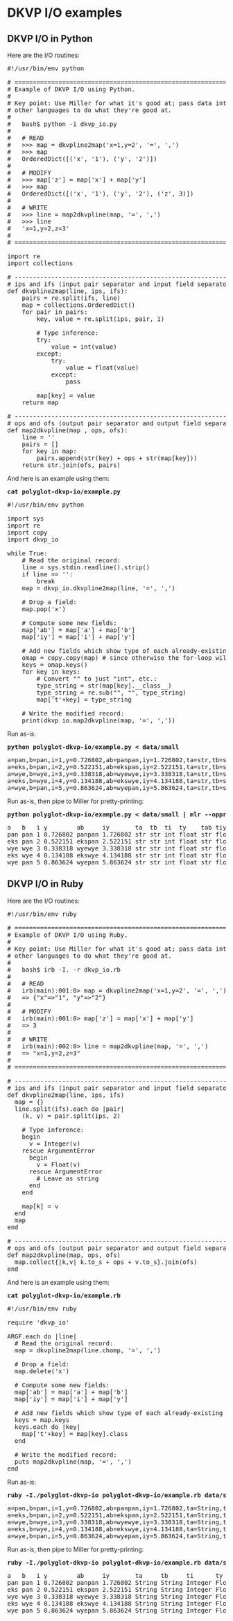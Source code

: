<!---  PLEASE DO NOT EDIT DIRECTLY. EDIT THE .md.in FILE PLEASE. --->
# DKVP I/O examples

## DKVP I/O in Python

Here are the I/O routines:

<pre class="pre-non-highlight-non-pair">
#!/usr/bin/env python

# ================================================================
# Example of DKVP I/O using Python.
#
# Key point: Use Miller for what it's good at; pass data into/out of tools in
# other languages to do what they're good at.
#
#   bash$ python -i dkvp_io.py
#
#   # READ
#   &gt;&gt;&gt; map = dkvpline2map('x=1,y=2', '=', ',')
#   &gt;&gt;&gt; map
#   OrderedDict([('x', '1'), ('y', '2')])
#
#   # MODIFY
#   &gt;&gt;&gt; map['z'] = map['x'] + map['y']
#   &gt;&gt;&gt; map
#   OrderedDict([('x', '1'), ('y', '2'), ('z', 3)])
#
#   # WRITE
#   &gt;&gt;&gt; line = map2dkvpline(map, '=', ',')
#   &gt;&gt;&gt; line
#   'x=1,y=2,z=3'
#
# ================================================================

import re
import collections

# ----------------------------------------------------------------
# ips and ifs (input pair separator and input field separator) are nominally '=' and ','.
def dkvpline2map(line, ips, ifs):
	pairs = re.split(ifs, line)
	map = collections.OrderedDict()
	for pair in pairs:
		key, value = re.split(ips, pair, 1)

		# Type inference:
		try:
			value = int(value)
		except:
			try:
				value = float(value)
			except:
				pass

		map[key] = value
	return map

# ----------------------------------------------------------------
# ops and ofs (output pair separator and output field separator) are nominally '=' and ','.
def map2dkvpline(map , ops, ofs):
	line = ''
	pairs = []
	for key in map:
		pairs.append(str(key) + ops + str(map[key]))
	return str.join(ofs, pairs)
</pre>

And here is an example using them:

<pre class="pre-highlight-in-pair">
<b>cat polyglot-dkvp-io/example.py</b>
</pre>
<pre class="pre-non-highlight-in-pair">
#!/usr/bin/env python

import sys
import re
import copy
import dkvp_io

while True:
	# Read the original record:
	line = sys.stdin.readline().strip()
	if line == '':
		break
	map = dkvp_io.dkvpline2map(line, '=', ',')

	# Drop a field:
	map.pop('x')

	# Compute some new fields:
	map['ab'] = map['a'] + map['b']
	map['iy'] = map['i'] + map['y']

	# Add new fields which show type of each already-existing field:
	omap = copy.copy(map) # since otherwise the for-loop will modify what it loops over
	keys = omap.keys()
	for key in keys:
		# Convert "<type 'int'>" to just "int", etc.:
		type_string = str(map[key].__class__)
		type_string = re.sub("<type '", "", type_string) # python2
		type_string = re.sub("<class '", "", type_string) # python3
		type_string = re.sub("'>", "", type_string)
		map['t'+key] = type_string

	# Write the modified record:
	print(dkvp_io.map2dkvpline(map, '=', ','))
</pre>

Run as-is:

<pre class="pre-highlight-in-pair">
<b>python polyglot-dkvp-io/example.py < data/small</b>
</pre>
<pre class="pre-non-highlight-in-pair">
a=pan,b=pan,i=1,y=0.726802,ab=panpan,iy=1.726802,ta=str,tb=str,ti=int,ty=float,tab=str,tiy=float
a=eks,b=pan,i=2,y=0.522151,ab=ekspan,iy=2.522151,ta=str,tb=str,ti=int,ty=float,tab=str,tiy=float
a=wye,b=wye,i=3,y=0.338318,ab=wyewye,iy=3.338318,ta=str,tb=str,ti=int,ty=float,tab=str,tiy=float
a=eks,b=wye,i=4,y=0.134188,ab=ekswye,iy=4.134188,ta=str,tb=str,ti=int,ty=float,tab=str,tiy=float
a=wye,b=pan,i=5,y=0.863624,ab=wyepan,iy=5.863624,ta=str,tb=str,ti=int,ty=float,tab=str,tiy=float
</pre>

Run as-is, then pipe to Miller for pretty-printing:

<pre class="pre-highlight-in-pair">
<b>python polyglot-dkvp-io/example.py < data/small | mlr --opprint cat</b>
</pre>
<pre class="pre-non-highlight-in-pair">
a   b   i y        ab     iy       ta  tb  ti  ty    tab tiy
pan pan 1 0.726802 panpan 1.726802 str str int float str float
eks pan 2 0.522151 ekspan 2.522151 str str int float str float
wye wye 3 0.338318 wyewye 3.338318 str str int float str float
eks wye 4 0.134188 ekswye 4.134188 str str int float str float
wye pan 5 0.863624 wyepan 5.863624 str str int float str float
</pre>

## DKVP I/O in Ruby

Here are the I/O routines:

<pre class="pre-non-highlight-non-pair">
#!/usr/bin/env ruby

# ================================================================
# Example of DKVP I/O using Ruby.
#
# Key point: Use Miller for what it's good at; pass data into/out of tools in
# other languages to do what they're good at.
#
#   bash$ irb -I. -r dkvp_io.rb
#
#   # READ
#   irb(main):001:0&gt; map = dkvpline2map('x=1,y=2', '=', ',')
#   =&gt; {"x"=&gt;"1", "y"=&gt;"2"}
#
#   # MODIFY
#   irb(main):001:0&gt; map['z'] = map['x'] + map['y']
#   =&gt; 3
#
#   # WRITE
#   irb(main):002:0&gt; line = map2dkvpline(map, '=', ',')
#   =&gt; "x=1,y=2,z=3"
#
# ================================================================

# ----------------------------------------------------------------
# ips and ifs (input pair separator and input field separator) are nominally '=' and ','.
def dkvpline2map(line, ips, ifs)
  map = {}
  line.split(ifs).each do |pair|
    (k, v) = pair.split(ips, 2)

    # Type inference:
    begin
      v = Integer(v)
    rescue ArgumentError
      begin
        v = Float(v)
      rescue ArgumentError
        # Leave as string
      end
    end

    map[k] = v
  end
  map
end

# ----------------------------------------------------------------
# ops and ofs (output pair separator and output field separator) are nominally '=' and ','.
def map2dkvpline(map, ops, ofs)
  map.collect{|k,v| k.to_s + ops + v.to_s}.join(ofs)
end
</pre>

And here is an example using them:

<pre class="pre-highlight-in-pair">
<b>cat polyglot-dkvp-io/example.rb</b>
</pre>
<pre class="pre-non-highlight-in-pair">
#!/usr/bin/env ruby

require 'dkvp_io'

ARGF.each do |line|
  # Read the original record:
  map = dkvpline2map(line.chomp, '=', ',')

  # Drop a field:
  map.delete('x')

  # Compute some new fields:
  map['ab'] = map['a'] + map['b']
  map['iy'] = map['i'] + map['y']

  # Add new fields which show type of each already-existing field:
  keys = map.keys
  keys.each do |key|
    map['t'+key] = map[key].class
  end

  # Write the modified record:
  puts map2dkvpline(map, '=', ',')
end
</pre>

Run as-is:

<pre class="pre-highlight-in-pair">
<b>ruby -I./polyglot-dkvp-io polyglot-dkvp-io/example.rb data/small</b>
</pre>
<pre class="pre-non-highlight-in-pair">
a=pan,b=pan,i=1,y=0.726802,ab=panpan,iy=1.726802,ta=String,tb=String,ti=Integer,ty=Float,tab=String,tiy=Float
a=eks,b=pan,i=2,y=0.522151,ab=ekspan,iy=2.522151,ta=String,tb=String,ti=Integer,ty=Float,tab=String,tiy=Float
a=wye,b=wye,i=3,y=0.338318,ab=wyewye,iy=3.338318,ta=String,tb=String,ti=Integer,ty=Float,tab=String,tiy=Float
a=eks,b=wye,i=4,y=0.134188,ab=ekswye,iy=4.134188,ta=String,tb=String,ti=Integer,ty=Float,tab=String,tiy=Float
a=wye,b=pan,i=5,y=0.863624,ab=wyepan,iy=5.863624,ta=String,tb=String,ti=Integer,ty=Float,tab=String,tiy=Float
</pre>

Run as-is, then pipe to Miller for pretty-printing:

<pre class="pre-highlight-in-pair">
<b>ruby -I./polyglot-dkvp-io polyglot-dkvp-io/example.rb data/small | mlr --opprint cat</b>
</pre>
<pre class="pre-non-highlight-in-pair">
a   b   i y        ab     iy       ta     tb     ti      ty    tab    tiy
pan pan 1 0.726802 panpan 1.726802 String String Integer Float String Float
eks pan 2 0.522151 ekspan 2.522151 String String Integer Float String Float
wye wye 3 0.338318 wyewye 3.338318 String String Integer Float String Float
eks wye 4 0.134188 ekswye 4.134188 String String Integer Float String Float
wye pan 5 0.863624 wyepan 5.863624 String String Integer Float String Float
</pre>
